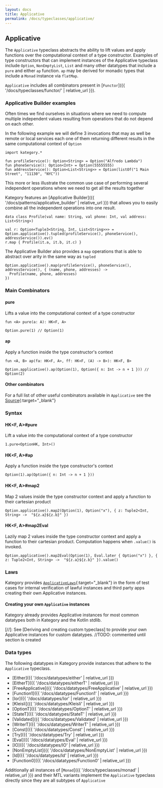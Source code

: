 ```yaml
---
layout: docs
title: Applicative
permalink: /docs/typeclasses/applicative/
---
```


## Applicative

The `Applicative` typeclass abstracts the ability to lift values and apply functions over the computational context of a type constructor.
Examples of type constructors that can implement instances of the Applicative typeclass include `Option`, `NonEmptyList`,
`List` and many other datatypes that include a `pure` and either `ap` function. `ap` may be derived for monadic types that include a `Monad` instance via `flatMap`.

`Applicative` includes all combinators present in [`Functor`]({{ '/docs/typeclasses/functor/' | relative_url }}).

### Applicative Builder examples

Often times we find ourselves in situations where we need to compute multiple independent values resulting from operations that do not depend on each other.

In the following example we will define 3 invocations that may as well be remote or local services each one of them returning different results in the same computational context of `Option`

```kotlin:ank
import kategory.*

fun profileService(): Option<String> = Option("Alfredo Lambda")
fun phoneService(): Option<Int> = Option(55555555)
fun addressService(): Option<List<String>> = Option(listOf("1 Main Street", "11130", "NYC"))
```

This more or less illustrate the common use case of performing several independent operations where we need to get all the results together

Kategory features an [Applicative Builder]({{ '/docs/patterns/applicative_builder' | relative_url }}) that allows you to easily combine all the independent operations into one result.

```kotlin:ank
data class Profile(val name: String, val phone: Int, val address: List<String>)

val r: Option<Tuple3<String, Int, List<String>>> = Option.applicative().tupled(profileService(), phoneService(), addressService()).ev()
r.map { Profile(it.a, it.b, it.c) }
```

The Applicative Builder also provides a `map` operations that is able to abstract over arity in the same way as `tupled`

```kotlin:ank
Option.applicative().map(profileService(), phoneService(), addressService(), { (name, phone, addresses) ->
  Profile(name, phone, addresses)
})
```

### Main Combinators

#### pure

Lifts a value into the computational context of a type constructor

`fun <A> pure(a: A): HK<F, A>`

```kotlin:ank
Option.pure(1) // Option(1)
```

#### ap

Apply a function inside the type constructor's context

`fun <A, B> ap(fa: HK<F, A>, ff: HK<F, (A) -> B>): HK<F, B>`

```kotlin:ank
Option.applicative().ap(Option(1), Option({ n: Int -> n + 1 })) // Option(2)
```

#### Other combinators

For a full list of other useful combinators available in `Applicative` see the [Source][applicative_source]{:target="_blank"}

### Syntax

#### HK<F, A>#pure

Lift a value into the computational context of a type constructor

```kotlin:ank
1.pure<OptionHK, Int>()
```

#### HK<F, A>#ap

Apply a function inside the type constructor's context

```kotlin:ank
Option(1).ap(Option({ n: Int -> n + 1 }))
```

#### HK<F, A>#map2

Map 2 values inside the type constructor context and apply a function to their cartesian product

```kotlin:ank
Option.applicative().map2(Option(1), Option("x"), { z: Tuple2<Int, String> ->  "${z.a}${z.b}" })
```

#### HK<F, A>#map2Eval

Lazily map 2 values inside the type constructor context and apply a function to their cartesian product.
Computation happens when `.value()` is invoked.

```kotlin:ank
Option.applicative().map2Eval(Option(1), Eval.later { Option("x") }, { z: Tuple2<Int, String> ->  "${z.a}${z.b}" }).value()
```


### Laws

Kategory provides [`ApplicativeLaws`][applicative_law_source]{:target="_blank"} in the form of test cases for internal verification of lawful instances and third party apps creating their own Applicative instances.

#### Creating your own `Applicative` instances

Kategory already provides Applicative instances for most common datatypes both in Kategory and the Kotlin stdlib.

[//]: See [Deriving and creating custom typeclass] to provide your own Applicative instances for custom datatypes. //TODO: commented until section is created

### Data types

The following datatypes in Kategory provide instances that adhere to the `Applicative` typeclass.

- [Either]({{ '/docs/datatypes/either' | relative_url }})
- [EitherT]({{ '/docs/datatypes/eitherT' | relative_url }})
- [FreeApplicative]({{ '/docs/datatypes/FreeApplicative' | relative_url }})
- [Function1]({{ '/docs/datatypes/Function1' | relative_url }})
- [Ior]({{ '/docs/datatypes/Ior' | relative_url }})
- [Kleisli]({{ '/docs/datatypes/Kleisli' | relative_url }})
- [OptionT]({{ '/docs/datatypes/OptionT' | relative_url }})
- [StateT]({{ '/docs/datatypes/StateT' | relative_url }})
- [Validated]({{ '/docs/datatypes/Validated' | relative_url }})
- [WriterT]({{ '/docs/datatypes/WriterT' | relative_url }})
- [Const]({{ '/docs/datatypes/Const' | relative_url }})
- [Try]({{ '/docs/datatypes/Try' | relative_url }})
- [Eval]({{ '/docs/datatypes/Eval' | relative_url }})
- [IO]({{ '/docs/datatypes/IO' | relative_url }})
- [NonEmptyList]({{ '/docs/datatypes/NonEmptyList' | relative_url }})
- [Id]({{ '/docs/datatypes/Id' | relative_url }})
- [Function0]({{ '/docs/datatypes/Function0' | relative_url }})

Additionally all instances of [`Monad`]({{ '/docs/typeclasses/monad' | relative_url }}) and their MTL variants implement the `Applicative` typeclass directly
since they are all subtypes of `Applicative`


[applicative_source]: https://github.com/kategory/kategory/blob/master/kategory-core/src/main/kotlin/kategory/typeclasses/Applicative.kt
[applicative_law_source]: https://github.com/kategory/kategory/blob/master/kategory-test/src/main/kotlin/kategory/laws/ApplicativeLaws.kt
